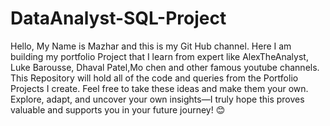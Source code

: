 # DataAnalyst-SQL-Project
Hello, My Name is Mazhar and this is my Git Hub channel. Here I am building my portfolio Project that I learn from expert like AlexTheAnalyst, Luke Barousse, Dhaval Patel,Mo chen and other famous youtube channels. This Repository will hold all of the code and queries from the Portfolio Projects I create. Feel free to take these ideas and make them your own. Explore, adapt, and uncover your own insights—I truly hope this proves valuable and supports you in your future journey! 😊
